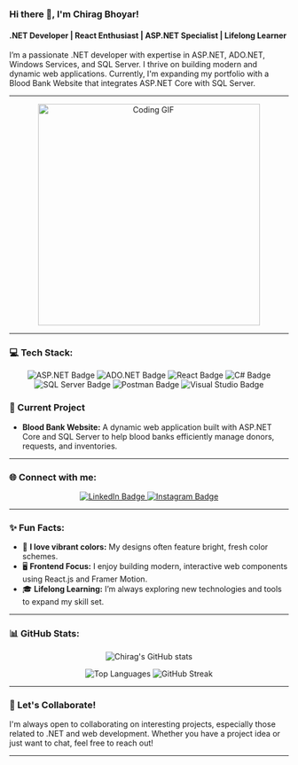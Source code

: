 ### Hi there 👋, I'm Chirag Bhoyar!

#### .NET Developer | React Enthusiast | ASP.NET Specialist | Lifelong Learner

I’m a passionate .NET developer with expertise in ASP.NET, ADO.NET, Windows Services, and SQL Server. I thrive on building modern and dynamic web applications. Currently, I'm expanding my portfolio with a Blood Bank Website that integrates ASP.NET Core with SQL Server.

---

<p align="center">
  <img src="https://media.giphy.com/media/L1R1tvI9svkIWwpVYr/giphy.gif" width="400" alt="Coding GIF">
</p>

---

### 💻 Tech Stack:

<p align="center">
  <img src="https://img.shields.io/badge/ASP.NET-512BD4?style=for-the-badge&logo=dotnet&logoColor=white" alt="ASP.NET Badge" />
  <img src="https://img.shields.io/badge/ADO.NET-2563eb?style=for-the-badge&logo=csharp&logoColor=white" alt="ADO.NET Badge" />
  <img src="https://img.shields.io/badge/React.js-61DAFB?style=for-the-badge&logo=react&logoColor=white" alt="React Badge" />
  <img src="https://img.shields.io/badge/CSharp-239120?style=for-the-badge&logo=csharp&logoColor=white" alt="C# Badge" />
  <img src="https://img.shields.io/badge/SQL_Server-CC2927?style=for-the-badge&logo=microsoft-sql-server&logoColor=white" alt="SQL Server Badge" />
  <img src="https://img.shields.io/badge/Postman-FF6C37?style=for-the-badge&logo=postman&logoColor=white" alt="Postman Badge" />
  <img src="https://img.shields.io/badge/Visual_Studio-5C2D91?style=for-the-badge&logo=visual-studio&logoColor=white" alt="Visual Studio Badge" />
</p>

### 🚀 Current Project

- **Blood Bank Website:** A dynamic web application built with ASP.NET Core and SQL Server to help blood banks efficiently manage donors, requests, and inventories.

---

### 🌐 Connect with me:

<p align="center">
  <a href="https://www.linkedin.com/in/chirag-bhoyar-725747286/">
    <img src="https://img.shields.io/badge/LinkedIn-%230077B5.svg?style=for-the-badge&logo=linkedin&logoColor=white" alt="LinkedIn Badge" />
  </a>
  <a href="https://www.instagram.com/chirag.bhoyar14?igsh=MW96azRncHh5dHh5aQ==">
    <img src="https://img.shields.io/badge/Instagram-%23E4405F.svg?style=for-the-badge&logo=instagram&logoColor=white" alt="Instagram Badge" />
  </a>
</p>

---

### ✨ Fun Facts:

- 🌈 **I love vibrant colors:** My designs often feature bright, fresh color schemes.
- 🖥️ **Frontend Focus:** I enjoy building modern, interactive web components using React.js and Framer Motion.
- 🎓 **Lifelong Learning:** I’m always exploring new technologies and tools to expand my skill set.

---

### 📊 GitHub Stats:

<p align="center">
  <img src="https://github-readme-stats.vercel.app/api?username=ChiragBhoyar14&show_icons=true&theme=radical" alt="Chirag's GitHub stats" />
</p>

<p align="center">
  <img src="https://github-readme-stats.vercel.app/api/top-langs/?username=ChiragBhoyar14&layout=compact&theme=radical" alt="Top Languages" />
  <img src="https://github-readme-streak-stats.herokuapp.com/?user=ChiragBhoyar14&theme=radical" alt="GitHub Streak" />
</p>

---

### 💬 Let's Collaborate!

I'm always open to collaborating on interesting projects, especially those related to .NET and web development. Whether you have a project idea or just want to chat, feel free to reach out!

---

